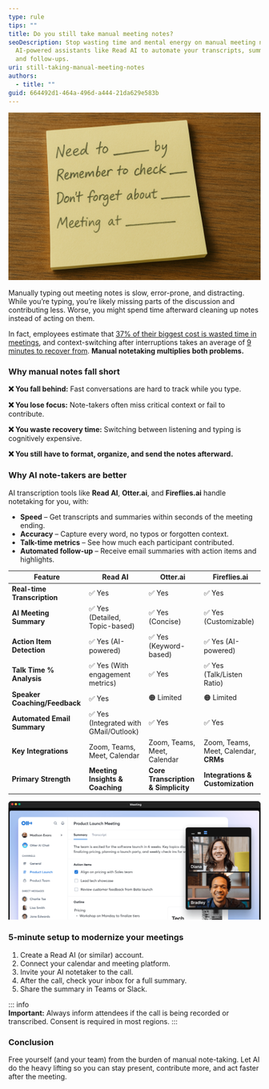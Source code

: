 ```yaml
---
type: rule
tips: ""
title: Do you still take manual meeting notes?
seoDescription: Stop wasting time and mental energy on manual meeting notes, use
  AI-powered assistants like Read AI to automate your transcripts, summaries,
  and follow-ups.
uri: still-taking-manual-meeting-notes
authors:
  - title: ""
guid: 664492d1-464a-496d-a444-21da629e583b
---
```

![](bad_note.png "Do you still take manual meeting notes?")

Manually typing out meeting notes is slow, error-prone, and distracting. While you’re typing, you’re likely missing parts of the discussion and contributing less. Worse, you might spend time afterward cleaning up notes instead of acting on them. 

In fact, employees estimate that [37% of their biggest cost is wasted time in meetings](https://joingenius.com/statistics/meeting-statistics/), and context-switching after interruptions takes an average of [9 minutes to recover from](https://www.atlassian.com/blog/productivity/context-switching). **Manual notetaking multiplies both problems.**

<!--endintro-->

### Why manual notes fall short

**❌ You fall behind:** Fast conversations are hard to track while you type.

**❌ You lose focus:** Note-takers often miss critical context or fail to contribute.

**❌ You waste recovery time:** Switching between listening and typing is cognitively expensive.

**❌ You still have to format, organize, and send the notes afterward.**



### Why AI note-takers are better

AI transcription tools like **Read AI**, **Otter.ai**, and **Fireflies.ai** handle notetaking for you, with:

* **Speed** – Get transcripts and summaries within seconds of the meeting ending.
* **Accuracy** – Capture every word, no typos or forgotten context.
* **Talk-time metrics** – See how much each participant contributed.
* **Automated follow-up** – Receive email summaries with action items and highlights.

| Feature                       | Read AI                               | Otter.ai                            | Fireflies.ai                          |
| ----------------------------- | ------------------------------------- | ----------------------------------- | ------------------------------------- |
| **Real-time Transcription**   | ✅ Yes                                 | ✅ Yes                               | ✅ Yes                                 |
| **AI Meeting Summary**        | ✅ Yes (Detailed, Topic-based)         | ✅ Yes (Concise)                     | ✅ Yes (Customizable)                  |
| **Action Item Detection**     | ✅ Yes (AI-powered)                    | ✅ Yes (Keyword-based)               | ✅ Yes (AI-powered)                    |
| **Talk Time % Analysis**      | ✅ Yes (With engagement metrics)       | ✅ Yes                               | ✅ Yes (Talk/Listen Ratio)             |
| **Speaker Coaching/Feedback** | ✅ Yes                                 | 🟠 Limited                          | 🟠 Limited                            |
| **Automated Email Summary**   | ✅ Yes (Integrated with GMail/Outlook) | ✅ Yes                               | ✅ Yes                                 |
| **Key Integrations**          | Zoom, Teams, Meet, Calendar           | Zoom, Teams, Meet, Calendar         | Zoom, Teams, Meet, Calendar, **CRMs** |
| **Primary Strength**          | **Meeting Insights & Coaching**       | **Core Transcription & Simplicity** | **Integrations & Customization**      |

![Figure: Otter.ai summary card with transcript, action items, and outline](67621ffc-meeting-notes_1000000000000000000028.png "Otter.ai Meeting Summary")

### 5-minute setup to modernize your meetings

1. Create a Read AI (or similar) account.
2. Connect your calendar and meeting platform.
3. Invite your AI notetaker to the call.
4. After the call, check your inbox for a full summary.
5. Share the summary in Teams or Slack.

::: info\
**Important:** Always inform attendees if the call is being recorded or transcribed. Consent is required in most regions.
:::

### Conclusion

Free yourself (and your team) from the burden of manual note-taking. Let AI do the heavy lifting so you can stay present, contribute more, and act faster after the meeting.
